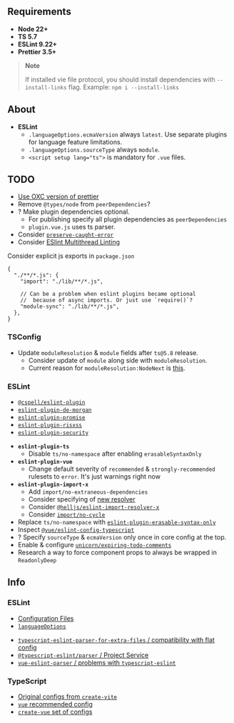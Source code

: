 ## Requirements

- **Node 22+**
- **TS 5.7**
- **ESLint 9.22+**
- **Prettier 3.5+**

> **Note**
>
> If installed vie file protocol, you should install dependencies with `--install-links` flag.
> Example: `npm i --install-links`

## About

- **ESLint**
  - `.languageOptions.ecmaVersion` always `latest`. Use separate plugins for language feature limitations.
  - `.languageOptions.sourceType` always `module`.
  - `<script setup lang="ts">` is mandatory for `.vue` files.

## TODO

- [Use OXC version of prettier](https://prettier.io/blog/2025/06/23/3.6.0#javascript)
- Remove `@types/node` from `peerDependencies`?
- ? Make plugin dependencies optional.
  - For publishing specify all plugin dependencies as `peerDependencies`
  - `plugin.vue.js` uses ts parser.
- Consider [`preserve-caught-error`](https://eslint.org/docs/latest/rules/preserve-caught-error)
- Consider [ESlint Multithread Linting](https://eslint.org/blog/2025/08/multithread-linting/)

Consider explicit js exports in `package.json`

```jsonc
{
  "./**/*.js": {
    "import": "./lib/**/*.js",

    // Can be a problem when eslint plugins became optional
    //  because of async imports. Or just use `require()`?
    "module-sync": "./lib/**/*.js",
  },
}
```

### TSConfig

- Update `moduleResolution` & `module` fields after `ts@5.8` release.
  - Consider update of `module` along side with `moduleResolution`.
  - Current reason for `moduleResolution:NodeNext` is [this](https://devblogs.microsoft.com/typescript/announcing-typescript-5-7/#validated-json-imports-in---module-nodenext).

### ESLint

- [`@cspell/eslint-plugin`](https://www.npmjs.com/package/@cspell/eslint-plugin)
- [`eslint-plugin-de-morgan`](https://www.npmjs.com/package/eslint-plugin-de-morgan)
- [`eslint-plugin-promise`](https://www.npmjs.com/package/eslint-plugin-promise)
- [`eslint-plugin-risxss`](https://www.npmjs.com/package/eslint-plugin-risxss)
- [`eslint-plugin-security`](https://www.npmjs.com/package/eslint-plugin-security)

* **`eslint-plugin-ts`**
  - Disable `ts/no-namespace` after enabling `erasableSyntaxOnly`
* **`eslint-plugin-vue`**
  - Change default severity of `recommended` & `strongly-recommended` rulesets to `error`. It's just warnings right now
* **`eslint-plugin-import-x`**
  - Add `import/no-extraneous-dependencies`
  - Consider specifying of [new resolver](https://github.com/un-ts/eslint-plugin-import-x/releases/tag/v4.6.0)
  - Consider [`@helljs/eslint-import-resolver-x`](https://www.npmjs.com/package/@helljs/eslint-import-resolver-x)
  - Consider [`import/no-cycle`](https://github.com/un-ts/eslint-plugin-import-x/blob/master/docs/rules/no-cycle.md)
* Replace `ts/no-namespace` with [`eslint-plugin-erasable-syntax-only`](https://www.npmjs.com/package/eslint-plugin-erasable-syntax-only)
* Inspect [`@vue/eslint-config-typescript`](https://www.npmjs.com/package/@vue/eslint-config-typescript)
* ? Specify `sourceType` & `ecmaVersion` only once in core config at the top.
* Enable & configure [`unicorn/expiring-todo-comments`](https://github.com/sindresorhus/eslint-plugin-unicorn/blob/main/docs/rules/expiring-todo-comments.md)
* Research a way to force component props to always be wrapped in `ReadonlyDeep`

## Info

### ESLint

- [Configuration Files](https://eslint.org/docs/latest/use/configure/configuration-files)
- [`languageOptions`](https://eslint.org/docs/latest/use/configure/language-options)

* [`typescript-eslint-parser-for-extra-files` / compatibility with flat config](https://github.com/ota-meshi/typescript-eslint-parser-for-extra-files/issues/95)
* [`@typescript-eslint/parser` / Project Service](https://typescript-eslint.io/packages/parser/#projectservice)
* [`vue-eslint-parser` / problems with `typescript-eslint`](https://github.com/vuejs/vue-eslint-parser/issues/104)

### TypeScript

- [Original configs from `create-vite`](https://github.com/vitejs/vite/blob/main/packages/create-vite/template-vue-ts)
- [`vue` recommended config](https://www.npmjs.com/package/@vue/tsconfig)
- [`create-vue` set of configs](https://github.com/vuejs/create-vue/tree/main/template/tsconfig/base)
